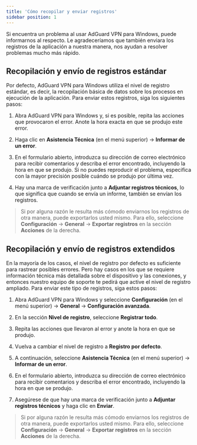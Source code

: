 ```yaml
---
title: 'Cómo recopilar y enviar registros'
sidebar position: 1
---
```




Si encuentra un problema al usar AdGuard VPN para Windows, puede informarnos al respecto. Le agradeceríamos que también enviara los registros de la aplicación a nuestra manera, nos ayudan a resolver problemas mucho más rápido.


## Recopilación y envío de registros estándar

Por defecto, AdGuard VPN para Windows utiliza el nivel de registro estándar, es decir, la recopilación básica de datos sobre los procesos en ejecución de la aplicación. Para enviar estos registros, siga los siguientes pasos:

1. Abra AdGuard VPN para Windows y, si es posible, repita las acciones que provocaron el error. Anote la hora exacta en que se produjo este error.

2. Haga clic en **Asistencia Técnica** (en el menú superior) → **Informar de un error**.

3. En el formulario abierto, introduzca su dirección de correo electrónico para recibir comentarios y describa el error encontrado, incluyendo la hora en que se produjo. Si no puedes reproducir el problema, especifica con la mayor precisión posible cuándo se produjo por última vez.

4. Hay una marca de verificación junto a **Adjuntar registros técnicos**, lo que significa que cuando se envía un informe, también se envían los registros.
> Si por alguna razón le resulta más cómodo enviarnos los registros de otra manera, puede exportarlos usted mismo. Para ello, seleccione **Configuración** → **General** → **Exportar registros** en la sección **Acciones** de la derecha.


## Recopilación y envío de registros extendidos

En la mayoría de los casos, el nivel de registro por defecto es suficiente para rastrear posibles errores. Pero hay casos en los que se requiere información técnica más detallada sobre el dispositivo y las conexiones, y entonces nuestro equipo de soporte te pedirá que active el nivel de registro ampliado. Para enviar este tipo de registros, siga estos pasos:

1. Abra AdGuard VPN para Windows y seleccione **Configuración** (en el menú superior) → **General** → **Configuración avanzada**.

2. En la sección **Nivel de registro**, seleccione **Registrar todo**.

3. Repita las acciones que llevaron al error y anote la hora en que se produjo.

4. Vuelva a cambiar el nivel de registro a **Registro por defecto**.

5. A continuación, seleccione **Asistencia Técnica** (en el menú superior) → **Informar de un error**.

6. En el formulario abierto, introduzca su dirección de correo electrónico para recibir comentarios y describa el error encontrado, incluyendo la hora en que se produjo.

7. Asegúrese de que hay una marca de verificación junto a **Adjuntar registros técnicos** y haga clic en **Enviar**.
> Si por alguna razón le resulta más cómodo enviarnos los registros de otra manera, puede exportarlos usted mismo. Para ello, seleccione **Configuración** → **General** → **Exportar registros** en la sección **Acciones** de la derecha.
